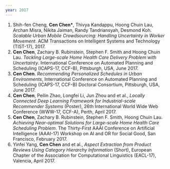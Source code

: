 ```yaml
---
year: 2017
---
```


1. Shih-fen Cheng, **Cen Chen\***, Thivya Kandappu, Hoong Chuin Lau, Archan Misra, Nikita Jaiman, Randy Tandriansyah, Desmond Koh. *Scalable Urban Mobile Crowdsourcing: Handling Uncertainty in Worker Movement*. ACM Transactions on Intelligent Systems and Technology (TIST-17), 2017.
1. **Cen Chen**, Zachary B. Rubinstein, Stephen F. Smith and Hoong Chuin Lau. *Tackling Large-scale Home Health Care Delivery Problem with Uncertainty*. International Conference on Automated Planning and Scheduling (ICAPS-17, CCF-B), Pittsburgh, USA, June 2017.
1. **Cen Chen**. *Recommending Personalized Schedules in Urban Environments*, International Conference on Automated Planning and Scheduling (ICAPS-17, CCF-B) Doctoral Consortium, Pittsburgh, USA, June 2017.
1. **Cen Chen**, Peilin Zhao, Longfei Li, Jun Zhou and et al., *Locally Connected Deep Learning Framework for Industrial-scale Recommender Systems* (Poster), 26th International World Wide Web Conference (WWW-17, CCF-A), Perth, April 2017.
1. **Cen Chen**, Zachary B. Rubinstein, Stephen F. Smith, Hoong Chuin Lau. *Achieving Near-optimal Solutions for Large-scale Home Health Care Scheduling Problem*. The Thirty-First AAAI Conference on Artificial Intelligence (AAAI-17) Workshop on AI and OR for Social Good, San Francisco, February 2017.
1. Yinfei Yang, **Cen Chen** and et al., *Aspect Extraction from Product Reviews Using Category Hierarchy Information* (Short), European Chapter of the Association for Computational Linguistics (EACL-17), Valencia, April 2017.
